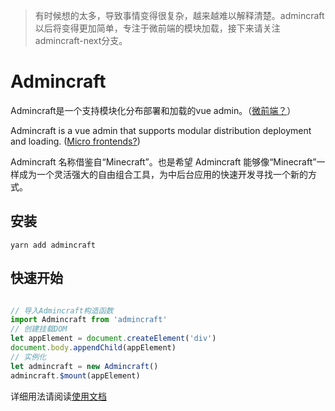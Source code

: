> 有时候想的太多，导致事情变得很复杂，越来越难以解释清楚。admincraft以后将变得更加简单，专注于微前端的模块加载，接下来请关注admincraft-next分支。

# Admincraft

Admincraft是一个支持模块化分布部署和加载的vue admin。（[微前端？](https://www.thoughtworks.com/radar/techniques/micro-frontends)）

Admincraft is a vue admin that supports modular distribution deployment and loading. ([Micro frontends?](https://www.thoughtworks.com/radar/techniques/micro-frontends))

Admincraft 名称借鉴自“Minecraft”。也是希望 Admincraft 能够像“Minecraft”一样成为一个灵活强大的自由组合工具，为中后台应用的快速开发寻找一个新的方式。

## 安装

```
yarn add admincraft
```

## 快速开始

``` javascript

// 导入Admincraft构造函数
import Admincraft from 'admincraft'
// 创建挂载DOM
let appElement = document.createElement('div')
document.body.appendChild(appElement)
// 实例化
let admincraft = new Admincraft()
admincraft.$mount(appElement)

```

详细用法请阅读[使用文档](https://mqhe2007.github.io/admincraft/)